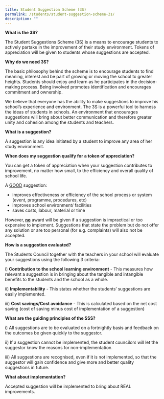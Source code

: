 ```yaml
---
title: Student Suggestion Scheme (3S)
permalink: /students/student-suggestion-scheme-3s/
description: ""
---
```

<p><strong>What is the 3S?</strong></p>
<p>The Student Suggestions Scheme (3S) is a means to encourage students to actively partake in the improvement of their study environment. Tokens of appreciation will be given to students whose suggestions are accepted.</p>
<p><strong>Why do we need 3S?</strong></p>
<p>The basic philosophy behind the scheme is to encourage students to find meaning, interest and be part of growing or moving the school to greater heights. Students should enjoy and learn as he participates in the decision-making process. Being involved promotes identification and encourages commitment and ownership.</p>
<p>We believe that everyone has the ability to make suggestions to improve his school’s experience and environment. The 3S is a powerful tool to harness the ideas of students in schools. An environment that encourages suggestions will bring about better communication and therefore greater unity and cohesion among the students and teachers.</p>
<p><strong>What is a suggestion?</strong></p>
<p>A suggestion is any idea initiated by a student to improve any area of her study environment.</p>
<p><strong>When does my suggestion qualify for a token of appreciation?</strong></p>
<p>You can get a token of appreciation when your suggestion contributes to improvement, no matter how small, to the efficiency and overall quality of school life.</p>
<p>A&nbsp;<u>GOOD</u>&nbsp;suggestion:</p>
<ul>
<li>improves effectiveness or efficiency of the school process or system (event, programme, procedures, etc)</li>
<li>improves school environment/ facilities</li>
<li>saves costs, labour, material or time</li>
</ul>
<p>However,&nbsp;<strong><u>no</u></strong>&nbsp;award will be given if a suggestion is impractical or too expensive to implement. Suggestions that state the problem but do not offer any solution or are too personal (for e.g. complaints) will also not be accepted.</p>
<p><strong>How is a suggestion evaluated?</strong></p>
<p>The Students Council together with the teachers in your school will evaluate your suggestions using the following 3 criteria:</p>
<p>i)&nbsp;<strong>Contribution to the school learning environment</strong>&nbsp;- This measures how relevant a suggestion is in bringing about the tangible and intangible benefits to the students and the school as a whole.</p>
<p>ii)&nbsp;<strong>Implementability</strong>&nbsp;- This states whether the students’ suggestions are easily implemented.</p>
<p>iii)&nbsp;<strong>Cost savings/Cost avoidance</strong>&nbsp;- This is calculated based on the net cost saving (cost of saving minus cost of implementation of a suggestion)</p>
<p><strong>What are the guiding principles of the SSS?</strong></p>
<p>i) All suggestions are to be evaluated on a fortnightly basis and feedback on the outcomes be given quickly to the suggestor.</p>
<p>ii) If a suggestion cannot be implemented, the student councilors will let the suggestor know the reasons for non-implementation.</p>
<p>iii) All suggestions are recognised, even if it is not implemented, so that the suggestor will gain confidence and give more and better quality suggestions in future.</p>
<p><strong>What about implementation?</strong></p>
<p>Accepted suggestion will be implemented to bring about REAL improvements.</p>